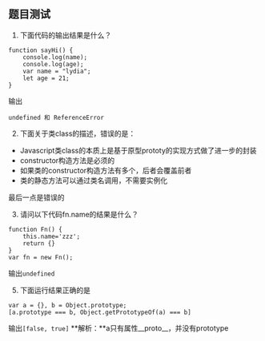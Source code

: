 ## 题目测试
1. 下面代码的输出结果是什么？
```
function sayHi() {
    console.log(name);
    console.log(age);
    var name = "lydia";
    let age = 21;
}
```
输出
```
undefined 和 ReferenceError
```

2. 下面关于类class的描述，错误的是：
- Javascript类class的本质上是基于原型prototy的实现方式做了进一步的封装
- constructor构造方法是必须的
- 如果类的constructor构造方法有多个，后者会覆盖前者
- 类的静态方法可以通过类名调用，不需要实例化

最后一点是错误的

3. 请问以下代码fn.name的结果是什么？
```
function Fn() {
    this.name='zzz';
    return {}
}
var fn = new Fn();
```
输出`undefined`

5. 下面运行结果正确的是
```
var a = {}, b = Object.prototype;
[a.prototype === b, Object.getPrototypeOf(a) === b]
```
输出`[false, true]`
**解析：**a只有属性__proto__，并没有prototype